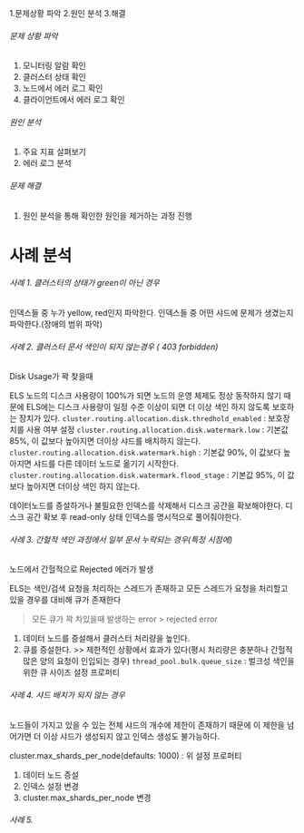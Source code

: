 1.문제상황 파악
2.원인 분석
3.해결


###### 문제 상황 파악
1. 모니터링 알람 확인
2. 클러스터 상태 확인
3. 노드에서 에러 로그 확인
4. 클라이언트에서 에러 로그 확인

###### 원인 분석
1. 주요 지표 살펴보기
2. 에러 로그 분석

###### 문제 해결
1. 원인 분석을 통해 확인한 원인을 제거하는 과정 진행


# 사례 분석

###### 사례 1. 클러스터의 상태가 green이 아닌 경우

인덱스들 중 누가 yellow, red인지 파악한다.
인덱스들 중 어떤 샤드에 문제가 생겼는지 파악한다.(장애의 범위 파악)


###### 사례 2. 클러스터 문서 색인이 되지 않는경우 ( 403 forbidden)

Disk Usage가 꽉 찾을때

ELS 노드의 디스크 사용량이 100%가 되면 노드의 운영 체제도 정상 동작하지 않기 때문에 ELS에는 디스크 사용량이 일정 수준 이상이 되면 더 이상 색인 하지 않도록 보호하는 장치가 있다.
`cluster.routing.allocation.disk.thredhold_enabled` : 보호장치를 사용 여부 설정
`cluster.routing.allocation.disk.watermark.low` : 기본값 85%, 이 값보다 높아지면 더이상 샤드를 배치하지 않는다.
`cluster.routing.allocation.disk.watermark.high` : 기본값 90%, 이 값보다 높아지면 샤드를 다른 데이터 노드로 옮기기 시작한다.
`cluster.routing.allocation.disk.watermark.flood_stage` : 기본값 95%, 이 값보다 높아지면 더이상 색인 하지 않는다.

데이터노드를 증설하거나 불필요한 인덱스를 삭제해서 디스크 공간을 확보해야한다.
디스크 공간 확보 후 read-only 상태 인덱스를 명시적으로 풀어줘야한다.

###### 사례 3. 간헐적 색인 과정에서 일부 문서 누락되는 경우(특정 시점에)

노드에서 간헐적으로 Rejected 에러가 발생

ELS는 색인/검색 요청을 처리하는 스레드가 존재하고 모든 스레드가 요청을 처리할고 있을 경우를 대비해 큐가 존재한다
> 모든 큐가 꽉 차있을때 발생하는 error > rejected error

1. 데이터 노드를 증설해서 클러스터 처리량을 높인다.
2. 큐를 증설한다. >> 제한적인 상황에서 효과가 있다(평시 처리량은 충분하나 간헐적 많은 양의 요청이 인입되는 경우)
`thread_pool.bulk.queue_size` : 벌크성 색인을 위한 큐 사이즈 설정 프로퍼티

###### 사례 4. 샤드 배치가 되지 않는 경우

노드들이 가지고 있을 수 있는 전체 샤드의 개수에 제한이 존재하기 때문에 이 제한을 넘어가면 더 이상 샤드가 생성되지 않고 인덱스 생성도 불가능하다.

cluster.max_shards_per_node(defaults: 1000) : 위 설정 프로퍼티 

1. 데이터 노드 증설
2. 인덱스 설정 변경
3. cluster.max_shards_per_node 변경

###### 사례 5. 
